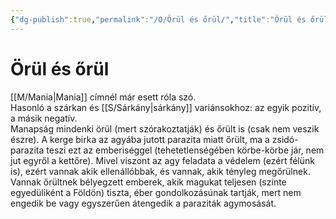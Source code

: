 ```yaml
---
{"dg-publish":true,"permalink":"/O/Örül és őrül/","title":"Örül és őrül","created":"2023-10-20T07:02","updated":"2024-10-25T23:41"}
---
```



# Örül és őrül

[[M/Mania\|Mania]] címnél már esett róla szó.  
Hasonló a szárkan és [[S/Sárkány\|sárkány]] variánsokhoz: az egyik pozitív, a másik negatív.  
Manapság mindenki örül (mert szórakoztatják) és őrült is (csak nem veszik észre). A kerge birka az agyába jutott parazita miatt őrült, ma a zsidó-parazita teszi ezt az emberiséggel (tehetetlenségében körbe-körbe jár, nem jut egyről a kettőre). Mivel viszont az agy feladata a védelem (ezért félünk is), ezért vannak akik ellenállóbbak, és vannak, akik tényleg megőrülnek. Vannak őrültnek bélyegzett emberek, akik magukat teljesen (szinte egyedüliként a Földön) tiszta, éber gondolkozásúnak tartják, mert nem engedik be vagy egyszerűen átengedik a paraziták agymosását.  
  